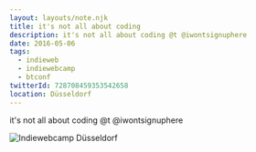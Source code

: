 ```yaml
---
layout: layouts/note.njk
title: it's not all about coding
description: it's not all about coding @t @iwontsignuphere
date: 2016-05-06
tags:
  - indieweb
  - indiewebcamp
  - btconf
twitterId: 728708459353542658
location: Düsseldorf
---
```

it's not all about coding @t @iwontsignuphere

![Indiewebcamp Düsseldorf](/assets/img/posts/20160507_coding.jpg)
